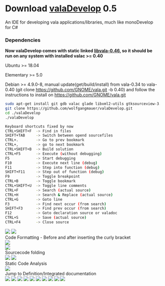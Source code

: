 # Download [valaDevelop](https://raw.githubusercontent.com/wolfgangmauer/valaDevelop/master/valaDevelop) 0.5
An IDE for developing vala applications/libraries, much like monoDevelop for C#

### Dependencies  
<b>Now valaDevelop comes with static linked [libvala-0.46](https://gitlab.gnome.org/GNOME/vala/tree/wip/fast-vapi), so it should be run on any system with installed valac >= 0.40</b>

Ubuntu >= 18.04

Elementary >= 5.0

Debian >= 4.9.0-8, manual update(get/build/install) from vala-0.34 to vala-0.40 (git clone https://github.com/GNOME/vala.git -b 0.40) and follow the instructions to install on https://github.com/GNOME/vala.git

```sh
sudo apt-get install git gdb valac glade libxml2-utils gtksourceview-3.0-1 libwebkit2gtk-4.0-37 libjson-glib-1.0
git clone https://github.com/wolfgangmauer/valaDevelop.git
cd ./valaDevelop
./valaDevelop
```
```sh
Keyboard shortcuts fixed by now
CTRL+SHIFT+F  -> Find in files
SHIFT+TAB     -> Switch between opend sourcefiles
CTRL+.        -> Go to prev bookmark
CTRL+,        -> go to next bookmark
CTRL+SHIFT+B  -> Build solution
CTRL+F5       -> Execute (without debugging)
F5            -> Start debugging
F10           -> Execute next line (debug)
F11           -> Step into function (debug)
SHIFT+F11     -> Step out of function (debug)
F9            -> Toggle breakpoint
CTRL+B        -> Toggle bookmark
CTRL+SHIFT+U  -> Toggle line comments
CTRL+F        -> Search (actual source)
CTRL+H        -> Search & Replace (actual source)
CTRL+G        -> Goto line
F3            -> Find next occur (from search)
SHIFT+F3      -> Find prev occur (from search)
F12           -> Goto declaration source or valadoc
CTRL+S        -> Save (actual source)
CTRL+F4       -> Close source
```
<img src="https://raw.githubusercontent.com/wolfgangmauer/valaDevelop/master/ScreenShots/Bildschirmfoto von 2019-04-06 22-53-29.png">
<img src="https://raw.githubusercontent.com/wolfgangmauer/valaDevelop/master/ScreenShots/Bildschirmfoto von 2019-04-05 14-26-02.png">
</br>Code Formatting - Before and after inserting the curly bracket</br>
<img src="https://raw.githubusercontent.com/wolfgangmauer/valaDevelop/master/ScreenShots/Bildschirmfoto von 2019-03-31 21-58-47.png">
</br>

<img src="https://raw.githubusercontent.com/wolfgangmauer/valaDevelop/master/ScreenShots/Bildschirmfoto von 2019-03-31 21-59-04.png">
</br>Sourcecode folding</br>
<img src="https://raw.githubusercontent.com/wolfgangmauer/valaDevelop/master/ScreenShots/Bildschirmfoto von 2019-03-26 13-18-27.png">
<img src="https://raw.githubusercontent.com/wolfgangmauer/valaDevelop/master/ScreenShots/Bildschirmfoto von 2019-03-26 13-18-40.png">
</br>Static Code Analysis</br>
<img src="https://raw.githubusercontent.com/wolfgangmauer/valaDevelop/master/ScreenShots/Bildschirmfoto von 2019-03-22 11-00-48.png">
</br>Jump to Definition/Integrated documentation</br>
<img src="https://raw.githubusercontent.com/wolfgangmauer/valaDevelop/master/ScreenShots/Bildschirmfoto von 2019-03-20 00-05-20.png">
<img src="https://raw.githubusercontent.com/wolfgangmauer/valaDevelop/master/ScreenShots/Bildschirmfoto von 2019-03-10 04-34-45.png">
<img src="https://raw.githubusercontent.com/wolfgangmauer/valaDevelop/master/ScreenShots/Bildschirmfoto von 2019-02-17 22-45-56.png">
<img src="https://raw.githubusercontent.com/wolfgangmauer/valaDevelop/master/ScreenShots/Bildschirmfoto von 2019-02-17 22-48-06.png">
<img src="https://raw.githubusercontent.com/wolfgangmauer/valaDevelop/master/ScreenShots/Bildschirmfoto von 2019-02-17 22-50-05.png">
<img src="https://raw.githubusercontent.com/wolfgangmauer/valaDevelop/master/ScreenShots/Bildschirmfoto von 2019-02-17 22-50-31.png">
<img src="https://raw.githubusercontent.com/wolfgangmauer/valaDevelop/master/ScreenShots/Bildschirmfoto von 2019-02-17 22-51-13.png">
<img src="https://raw.githubusercontent.com/wolfgangmauer/valaDevelop/master/ScreenShots/Bildschirmfoto von 2019-02-17 22-56-47.png">
<img src="https://raw.githubusercontent.com/wolfgangmauer/valaDevelop/master/ScreenShots/Bildschirmfoto von 2019-02-22 15-54-31.png">
<img src="https://raw.githubusercontent.com/wolfgangmauer/valaDevelop/master/ScreenShots/Bildschirmfoto von 2019-02-22 18-59-38.png">
